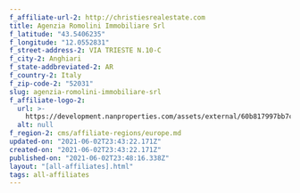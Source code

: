 ```yaml
---
f_affiliate-url-2: http://christiesrealestate.com
title: Agenzia Romolini Immobiliare Srl
f_latitude: "43.5406235"
f_longitude: "12.0552831"
f_street-address-2: VIA TRIESTE N.10-C­
f_city-2: Anghiari­
f_state-addbreviated-2: AR­
f_country-2: Italy
f_zip-code-2: "52031"
slug: agenzia-romolini-immobiliare-srl
f_affiliate-logo-2:
  url: >-
    https://development.nanproperties.com/assets/external/60b817997bb7c9717aad7901_6081e5587418b34dc2d6b03a_60785a48209967f18b5f2071_content_romoini-immobilare-christies-luxury-real-estate-tuscany-italy.jpeg
  alt: null
f_region-2: cms/affiliate-regions/europe.md
updated-on: "2021-06-02T23:43:22.171Z"
created-on: "2021-06-02T23:43:22.171Z"
published-on: "2021-06-02T23:48:16.338Z"
layout: "[all-affiliates].html"
tags: all-affiliates
---
```

